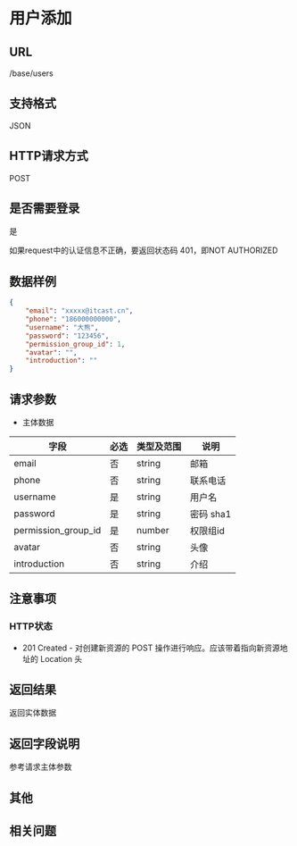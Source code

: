 # 用户添加

## URL

/base/users

## 支持格式

JSON

## HTTP请求方式

POST

## 是否需要登录

是

如果request中的认证信息不正确，要返回状态码 401，即NOT AUTHORIZED

## 数据样例

```json
{
    "email": "xxxxx@itcast.cn",
    "phone": "186000000000",
    "username": "大熊",
    "password": "123456",
    "permission_group_id": 1,
    "avatar": "",
    "introduction": ""
}
```

## 请求参数

- 主体数据

字段 | 必选 | 类型及范围 | 说明
----|------|----------|-------------
email                   |   否   | string  | 邮箱
phone                   |   否   | string  | 联系电话
username                |   是   | string  | 用户名
password                |   是   | string  | 密码 sha1
permission_group_id     |   是   | number  | 权限组id
avatar                  |   否   | string  | 头像
introduction            |   否   | string  | 介绍

## 注意事项

### HTTP状态

- 201 Created - 对创建新资源的 POST 操作进行响应。应该带着指向新资源地址的 Location 头

## 返回结果

返回实体数据

## 返回字段说明

参考请求主体参数

## 其他

## 相关问题
